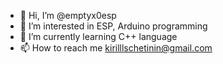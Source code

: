 - 👋 Hi, I’m @emptyx0esp
- 👀 I’m interested in ESP, Arduino programming 
- 🌱 I’m currently learning C++ language 
- 📫 How to reach me kirilllschetinin@gmail.com


